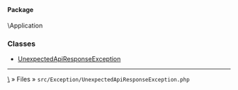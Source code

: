 ## 

#### Package
\Application







### Classes
* [UnexpectedApiResponseException](classes/UnexpectedApiResponseException)






***
[\\](Home) » Files » `src/Exception/UnexpectedApiResponseException.php`